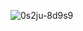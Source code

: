 ![0s2ju-8d9s9](https://github.com/jiruochong/processing_workshop/assets/142318719/accff0e5-6cd3-4846-8584-525028e98b13)
